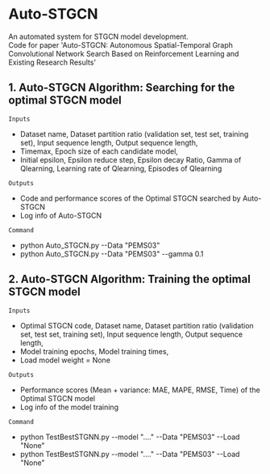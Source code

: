 # Auto-STGCN
An automated system for STGCN model development.<br>
Code for paper 'Auto-STGCN: Autonomous Spatial-Temporal Graph Convolutional Network Search Based on Reinforcement Learning and Existing Research Results'<br>

## 1. Auto-STGCN Algorithm: Searching for the optimal STGCN model
`Inputs`<br>
* Dataset name, Dataset partition ratio (validation set, test set, training set), Input sequence length, Output sequence length,<br>
* Timemax, Epoch size of each candidate model,<br>
* Initial epsilon, Epsilon reduce step, Epsilon decay Ratio, Gamma of Qlearning, Learning rate of Qlearning, Episodes of Qlearning<br>

`Outputs`<br>
* Code and performance scores of the Optimal STGCN searched by Auto-STGCN<br>
* Log info of Auto-STGCN<br>

`Command`<br>
* python Auto_STGCN.py --Data "PEMS03"<br>
* python Auto_STGCN.py --Data "PEMS03" --gamma 0.1<br>

## 2. Auto-STGCN Algorithm: Training the optimal STGCN model
`Inputs`<br>
* Optimal STGCN code, Dataset name, Dataset partition ratio (validation set, test set, training set), Input sequence length, Output sequence length,<br>
* Model training epochs, Model training times,<br>
* Load model weight = None<br>

`Outputs`<br>
* Performance scores (Mean + variance: MAE, MAPE, RMSE, Time) of the Optimal STGCN model<br>
* Log info of the model training<br>

`Command`<br>
* python TestBestSTGNN.py --model "...." --Data "PEMS03" --Load "None"<br>
* python TestBestSTGNN.py --model "...." --Data "PEMS03" --Load "None"<br>
